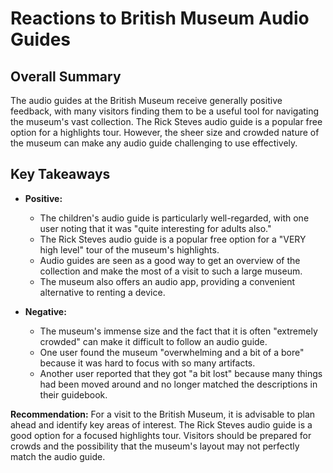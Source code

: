 
# Reactions to British Museum Audio Guides

## Overall Summary

The audio guides at the British Museum receive generally positive feedback, with many visitors finding them to be a useful tool for navigating the museum's vast collection. The Rick Steves audio guide is a popular free option for a highlights tour. However, the sheer size and crowded nature of the museum can make any audio guide challenging to use effectively.

## Key Takeaways

*   **Positive:**
    *   The children's audio guide is particularly well-regarded, with one user noting that it was "quite interesting for adults also."
    *   The Rick Steves audio guide is a popular free option for a "VERY high level" tour of the museum's highlights.
    *   Audio guides are seen as a good way to get an overview of the collection and make the most of a visit to such a large museum.
    *   The museum also offers an audio app, providing a convenient alternative to renting a device.

*   **Negative:**
    *   The museum's immense size and the fact that it is often "extremely crowded" can make it difficult to follow an audio guide.
    *   One user found the museum "overwhelming and a bit of a bore" because it was hard to focus with so many artifacts.
    *   Another user reported that they got "a bit lost" because many things had been moved around and no longer matched the descriptions in their guidebook.

**Recommendation:** For a visit to the British Museum, it is advisable to plan ahead and identify key areas of interest. The Rick Steves audio guide is a good option for a focused highlights tour. Visitors should be prepared for crowds and the possibility that the museum's layout may not perfectly match the audio guide.
